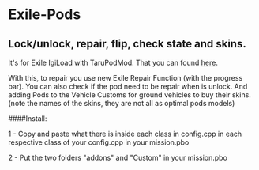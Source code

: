 # Exile-Pods
Lock/unlock, repair, flip, check state and skins.
----------
It's for Exile IgiLoad with TaruPodMod. That you can found [here](http://www.exilemod.com/topic/1018-exile-igiload-with-tarupodmod/).


With this, to repair you use new Exile Repair Function (with the progress bar).
You can also check if the pod need to be repair when is unlock.
And adding Pods to the Vehicle Customs for ground vehicles to buy their skins.
(note the names of the skins, they are not all as optimal pods models)


####Install:

1 - Copy and paste what there is inside each class in config.cpp in each respective class of your config.cpp in your mission.pbo

2 - Put the two folders "addons" and "Custom" in your mission.pbo

